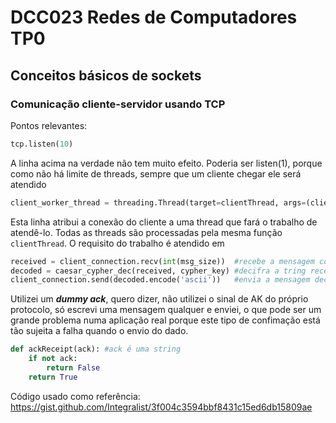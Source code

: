 # DCC023 Redes de Computadores TP0
## Conceitos básicos de sockets
### Comunicação cliente-servidor usando TCP 

Pontos relevantes:
```python
tcp.listen(10)
```
A linha acima na verdade não tem muito efeito. Poderia ser listen(1), porque como não há limite de threads, sempre que um cliente chegar ele será atendido  

```python
client_worker_thread = threading.Thread(target=clientThread, args=(client_connection,) )
```
Esta linha atribui a conexão do cliente a uma thread que fará o trabalho de atendê-lo. Todas as threads são processadas pela mesma função `clientThread`. 
O requisito do trabalho é atendido em 
```python
received = client_connection.recv(int(msg_size))  #recebe a mensagem codificada de tamanho mg_size
decoded = caesar_cypher_dec(received, cypher_key) #decifra a tring recebida de acordo com a Cifra de Caesar
client_connection.send(decoded.encode('ascii'))   #envia a mensagem decodificada para o cliente
```



Utilizei um **_dummy ack_**, quero dizer, não utilizei o sinal de AK do próprio protocolo, só escrevi uma mensagem qualquer e enviei, o que pode ser um grande problema numa aplicação real porque este tipo de confimação está tão sujeita a falha quando o envio do dado.

```python
def ackReceipt(ack): #ack é uma string
    if not ack:
        return False
    return True
```


Código usado como referência: https://gist.github.com/Integralist/3f004c3594bbf8431c15ed6db15809ae


